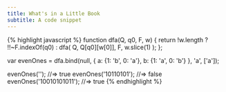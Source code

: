 ```yaml
---
title: What's in a Little Book
subtitle: A code snippet
---
```


{% highlight javascript %}
function dfa(Q, q0, F, w) {
  return !w.length
  ? !!~F.indexOf(q0)
  : dfa(
      Q,
      Q[q0][w[0]],
      F,
      w.slice(1)
    );
};

var evenOnes = dfa.bind(null, {
  a: {1: 'b', 0: 'a'},
  b: {1: 'a', 0: 'b'}
}, 'a', ['a']);

evenOnes(''); //⇒ true
evenOnes('10110101'); //⇒ false
evenOnes('10010101011'); //⇒ true
{% endhighlight %}
